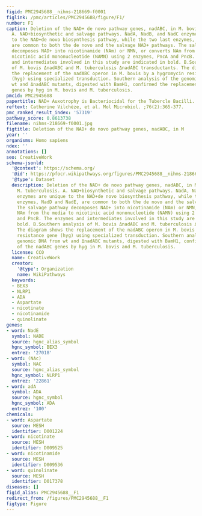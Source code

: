 ```yaml
---
figid: PMC2945688__nihms-218669-f0001
figlink: /pmc/articles/PMC2945688/figure/F1/
number: F1
caption: Deletion of the NAD+ de novo pathway genes, nadABC, in M. bovis and M. tuberculosis.
  A. NAD+biosynthetic and salvage pathways. NadA, NadB, and NadC enzymes are unique
  to the NAD+de novo biosynthesis pathway, while the two last enzymes, NadD and NadE,
  are common to both the de novo and the salvage NAD+ pathways. The salvage pathway
  decomposes NAD+ into nicotinamide (NAm) or NMN, or converts NAm from the media to
  nicotinic acid mononucleotide (NAMN) using 2 enzymes, PncA and PncB. The enzymes
  and intermediates involved in this study are indicated in bold. B.Southern analysis
  of M. bovis ΔnadABC and M. tuberculosis ΔnadABC transductants. The diagram shows
  the replacement of the nadABC operon in M. bovis by a hygromycin resistance gene
  (hyg) using specialized transduction. Southern analysis of the genomic DNA from
  wt and ΔnadABC mutants, digested with BamH1, confirmed the replacement of the nadABC
  genes by hyg in M. bovis and M. tuberculosis.
pmcid: PMC2945688
papertitle: NAD+ Auxotrophy is Bacteriocidal for the Tubercle Bacilli.
reftext: Catherine Vilchèze, et al. Mol Microbiol. ;76(2):365-377.
pmc_ranked_result_index: '57319'
pathway_score: 0.8613738
filename: nihms-218669-f0001.jpg
figtitle: Deletion of the NAD+ de novo pathway genes, nadABC, in M
year: ''
organisms: Homo sapiens
ndex: ''
annotations: []
seo: CreativeWork
schema-jsonld:
  '@context': https://schema.org/
  '@id': https://pfocr.wikipathways.org/figures/PMC2945688__nihms-218669-f0001.html
  '@type': Dataset
  description: Deletion of the NAD+ de novo pathway genes, nadABC, in M. bovis and
    M. tuberculosis. A. NAD+biosynthetic and salvage pathways. NadA, NadB, and NadC
    enzymes are unique to the NAD+de novo biosynthesis pathway, while the two last
    enzymes, NadD and NadE, are common to both the de novo and the salvage NAD+ pathways.
    The salvage pathway decomposes NAD+ into nicotinamide (NAm) or NMN, or converts
    NAm from the media to nicotinic acid mononucleotide (NAMN) using 2 enzymes, PncA
    and PncB. The enzymes and intermediates involved in this study are indicated in
    bold. B.Southern analysis of M. bovis ΔnadABC and M. tuberculosis ΔnadABC transductants.
    The diagram shows the replacement of the nadABC operon in M. bovis by a hygromycin
    resistance gene (hyg) using specialized transduction. Southern analysis of the
    genomic DNA from wt and ΔnadABC mutants, digested with BamH1, confirmed the replacement
    of the nadABC genes by hyg in M. bovis and M. tuberculosis.
  license: CC0
  name: CreativeWork
  creator:
    '@type': Organization
    name: WikiPathways
  keywords:
  - BEX3
  - NLRP1
  - ADA
  - Aspartate
  - nicotinate
  - nicotinamide
  - quinolinate
genes:
- word: NadE
  symbol: NADE
  source: hgnc_alias_symbol
  hgnc_symbol: BEX3
  entrez: '27018'
- word: (NAc)
  symbol: NAC
  source: hgnc_alias_symbol
  hgnc_symbol: NLRP1
  entrez: '22861'
- word: adA
  symbol: ADA
  source: hgnc_symbol
  hgnc_symbol: ADA
  entrez: '100'
chemicals:
- word: Aspartate
  source: MESH
  identifier: D001224
- word: nicotinate
  source: MESH
  identifier: D009525
- word: nicotinamide
  source: MESH
  identifier: D009536
- word: quinolinate
  source: MESH
  identifier: D017378
diseases: []
figid_alias: PMC2945688__F1
redirect_from: /figures/PMC2945688__F1
figtype: Figure
---
```

